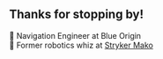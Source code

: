 <!-- The Bits About Me -->

## Thanks for stopping by!

🚀 Navigation Engineer at Blue Origin<br/>
🦾 Former robotics whiz at [Stryker Mako](https://www.stryker.com/us/en/portfolios/orthopaedics/joint-replacement/mako-robotic-arm-assisted-surgery.html)<br/>

